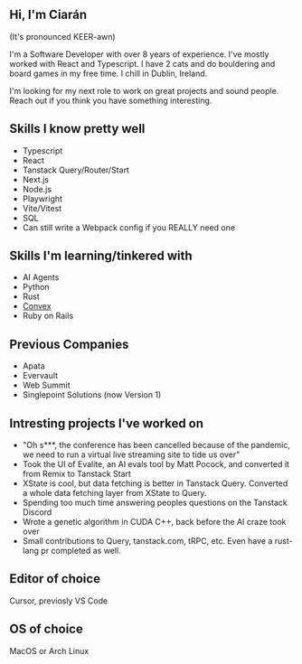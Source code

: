## Hi, I'm Ciarán 

(It's pronounced KEER-awn)

I'm a Software Developer with over 8 years of experience. I've mostly worked with React and Typescript. I have 2 cats and do bouldering and board games in my free time. I chill in Dublin, Ireland.

I'm looking for my next role to work on great projects and sound people. Reach out if you think you have something interesting.

## Skills I know pretty well
- Typescript
- React
- Tanstack Query/Router/Start
- Next.js
- Node.js
- Playwright
- Vite/Vitest
- SQL
- Can still write a Webpack config if you REALLY need one

## Skills I'm learning/tinkered with
- AI Agents
- Python
- Rust
- [Convex](https://www.convex.dev/)
- Ruby on Rails

## Previous Companies
- Apata
- Evervault
- Web Summit
- Singlepoint Solutions (now Version 1)

## Intresting projects I've worked on
- "Oh s***, the conference has been cancelled because of the pandemic, we need to run a virtual live streaming site to tide us over"
- Took the UI of Evalite, an AI evals tool by Matt Pocock, and converted it from Remix to Tanstack Start
- XState is cool, but data fetching is better in Tanstack Query. Converted a whole data fetching layer from XState to Query.
- Spending too much time answering peoples questions on the Tanstack Discord
- Wrote a genetic algorithm in CUDA C++, back before the AI craze took over
- Small contributions to Query, tanstack.com, tRPC, etc. Even have a rust-lang pr completed as well. 

## Editor of choice
Cursor, previosly VS Code

## OS of choice
MacOS or Arch Linux

<!--
**DogPawHat/dogpawhat** is a ✨ _special_ ✨ repository because its `README.md` (this file) appears on your GitHub profile.

Here are some ideas to get you started:

- 🔭 I’m currently working on ...
- 🌱 I’m currently learning ...
- 👯 I’m looking to collaborate on ...
- 🤔 I’m looking for help with ...
- 💬 Ask me about ...
- 📫 How to reach me: ...
- 😄 Pronouns: ...
- ⚡ Fun fact: ...
-->
